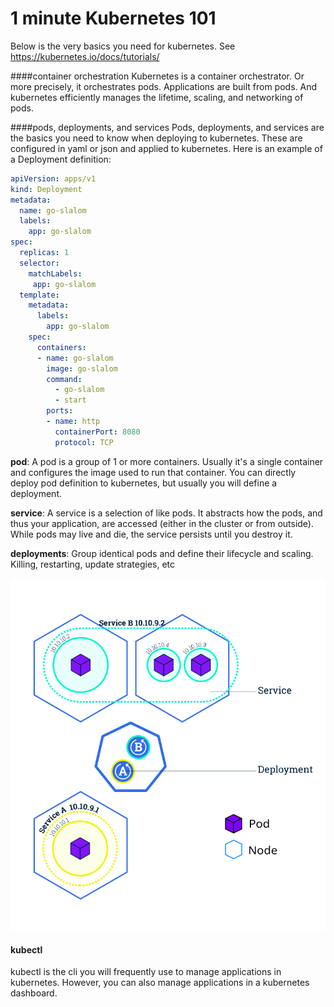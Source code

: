 # 1 minute Kubernetes 101

Below is the very basics you need for kubernetes. See <https://kubernetes.io/docs/tutorials/>

####container orchestration
Kubernetes is a container orchestrator. Or more precisely, it orchestrates pods. Applications are built from pods. And kubernetes efficiently manages
the lifetime, scaling, and networking of pods. 

####pods, deployments, and services
Pods, deployments, and services are the basics you need to know when deploying to kubernetes. These are configured in 
yaml or json and applied to kubernetes. Here is an example of a Deployment definition:

```yaml
apiVersion: apps/v1
kind: Deployment
metadata:
  name: go-slalom
  labels:
    app: go-slalom
spec:
  replicas: 1
  selector:
    matchLabels:
     app: go-slalom
  template:
    metadata:
      labels:
        app: go-slalom
    spec:
      containers:
      - name: go-slalom
        image: go-slalom
        command:
          - go-slalom
          - start
        ports:
        - name: http
          containerPort: 8080
          protocol: TCP

```

**pod**: A pod is a group of 1 or more containers. Usually it's a single container and configures the image used to run 
that container. You can directly deploy pod definition to kubernetes, but usually you will define a deployment.

**service**: A service is a selection of like pods. It abstracts how the pods, and thus your application, are 
accessed (either in the cluster or from outside). While pods may live and die, the service persists until you destroy it. 

**deployments**: Group identical pods and define their lifecycle and scaling. Killing, restarting, update strategies, etc

 
![deployment](images/k8s-service.svg)

#### kubectl

kubectl is the cli you will frequently use to manage applications in kubernetes. However, you can also manage applications
 in a kubernetes dashboard.